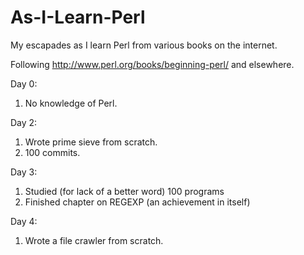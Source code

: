 As-I-Learn-Perl
===============

My escapades as I learn Perl from various books on the internet.

Following http://www.perl.org/books/beginning-perl/ and elsewhere.

Day 0: 
  1. No knowledge of Perl.

Day 2: 
  1. Wrote prime sieve from scratch.
  2. 100 commits.

Day 3:
  1. Studied (for lack of a better word) 100 programs
  2. Finished chapter on REGEXP (an achievement in itself)
  
Day 4:
  1. Wrote a file crawler from scratch.